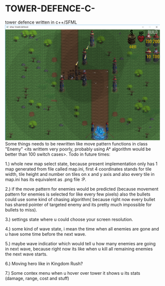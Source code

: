 # TOWER-DEFENCE-C-
tower defence written in c++/SFML 
![Game](game.png)
Some things needs to be rewritten like move pattern functions in class "Enemy" <its writtem very poorly, probably using A* algorithm would be better than 100 switch cases>.
Todo in future times:<p>
1.) whole new map select state, because present implementation only has 1 map generated from file called map.ini, first 4 coordinates stands for tile width, tile height and number on tiles on x and y axis and also every tile in map.ini has its equivalent as .png file :P.<p>
2.) if the move pattern for enemies would be predicted (because movement pattern for enemies is selected for like every few pixels) also the bullets could use some kind of chasing algorithm( because right now every bullet has shared pointer of targeted enemy and its pretty much impossible for bullets to miss).<p>
3.) settings state where u could choose your screen resolution.<p>
4.) some kind of wave state, i mean the time when all enemies are gone and u have some time before the next wave.<p>
5.) maybe wave indicatior which would tell u how many enemies are going in next wave, because right now its like when u kill all remaining enemies the next wave starts. <p>
6.) Moving hero like in Kingdom Rush? <p>
7.) Some contex menu when u hover over tower it shows u its stats (damage, range, cost and stuff) <p>
